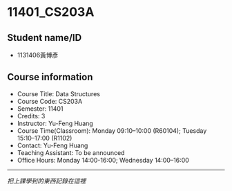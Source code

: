 # 11401_CS203A
## Student name/ID
- 1131406黃博彥

## Course information
- Course Title: Data Structures
- Course Code: CS203A
- Semester: 11401
- Credits: 3
- Instructor: Yu-Feng Huang
- Course Time(Classroom): Monday 09:10–10:00 (R60104); Tuesday 15:10–17:00 (R1102)
- Contact: Yu-Feng Huang
- Teaching Assistant: To be announced
- Office Hours: Monday 14:00-16:00; Wednesday 14:00–16:00








---
  *把上課學到的東西記錄在這裡*
